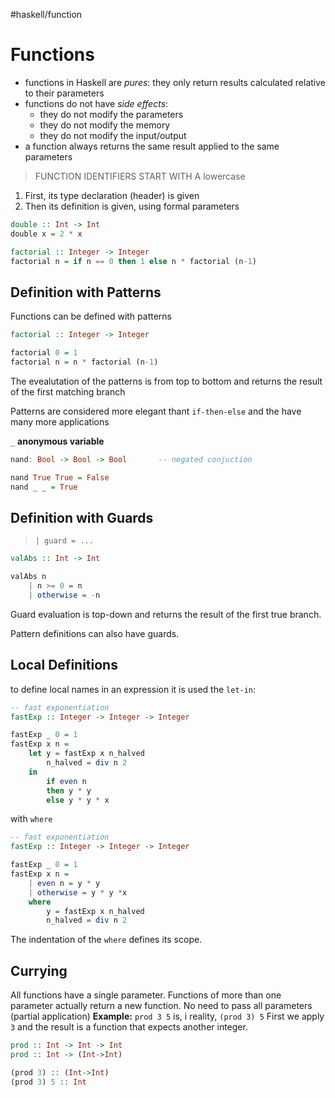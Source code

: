 #haskell/function 


# Functions

- functions in Haskell are *pures*: they only return results calculated relative to their parameters
- functions do not have *side effects*:
	- they do not modify the parameters
	- they do not modify the memory 
	- they do not modify the input/output
- a function always returns the same result applied to the same parameters

>	FUNCTION IDENTIFIERS START WITH A lowercase

1. First, its type declaration (header) is given
2. Then its definition is given, using formal parameters

```haskell
double :: Int -> Int
double x = 2 * x

factorial :: Integer -> Integer
factorial n = if n == 0 then 1 else n * factorial (n-1)
```

## Definition with Patterns
Functions can be defined with patterns
```haskell
factorial :: Integer -> Integer

factorial 0 = 1
factorial n = n * factorial (n-1)
```
The evealutation of the patterns is from top to bottom and returns the result of the first matching branch

Patterns are considered more elegant thant `if-then-else` and the have many more applications

`_` **anonymous variable**
```haskell
nand: Bool -> Bool -> Bool       -- negated conjuction

nand True True = False
nand _ _ = True
```

## Definition with Guards

> `| guard = ...`

```haskell
valAbs :: Int -> Int

valAbs n
	| n >= 0 = n
	| otherwise = -n
```
Guard evaluation is top-down and returns the result of the first true branch.

Pattern definitions can also have guards.

## Local Definitions
to define local names in an expression it is used the `let-in`:
```haskell
-- fast exponentiation
fastExp :: Integer -> Integer -> Integer

fastExp _ 0 = 1
fastExp x n = 
	let y = fastExp x n_halved
		n_halved = div n 2
	in
		if even n
		then y * y
		else y * y * x
```

with `where`
```haskell
-- fast exponentiation
fastExp :: Integer -> Integer -> Integer

fastExp _ 0 = 1
fastExp x n = 
	| even n = y * y
	| otherwise = y * y *x
	where
		y = fastExp x n_halved
		n_halved = div n 2
```

The indentation of the `where` defines its scope.

## Currying
All functions have a single parameter.
Functions of more than one parameter actually return a new function.
No need to pass all parameters (partial application)
**Example:**
`prod 3 5` is, i reality, `(prod 3) 5` First we apply `3` and the result is a function that expects another integer.

```haskell
prod :: Int -> Int -> Int
prod :: Int -> (Int->Int)

(prod 3) :: (Int->Int)
(prod 3) 5 :: Int
```





